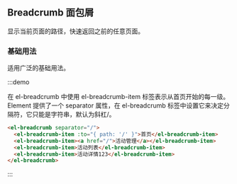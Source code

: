 ## Breadcrumb 面包屑

显示当前页面的路径，快速返回之前的任意页面。

### 基础用法

适用广泛的基础用法。

:::demo

在 el-breadcrumb 中使用 el-breadcrumb-item 标签表示从首页开始的每一级。Element 提供了一个 separator 属性，在 el-breadcrumb 标签中设置它来决定分隔符，它只能是字符串，默认为斜杠/。

```html
<el-breadcrumb separator="/">
  <el-breadcrumb-item :to="{ path: '/' }">首页</el-breadcrumb-item>
  <el-breadcrumb-item><a href="/">活动管理</a></el-breadcrumb-item>
  <el-breadcrumb-item>活动列表</el-breadcrumb-item>
  <el-breadcrumb-item>活动详情123</el-breadcrumb-item>
</el-breadcrumb>
```

:::
